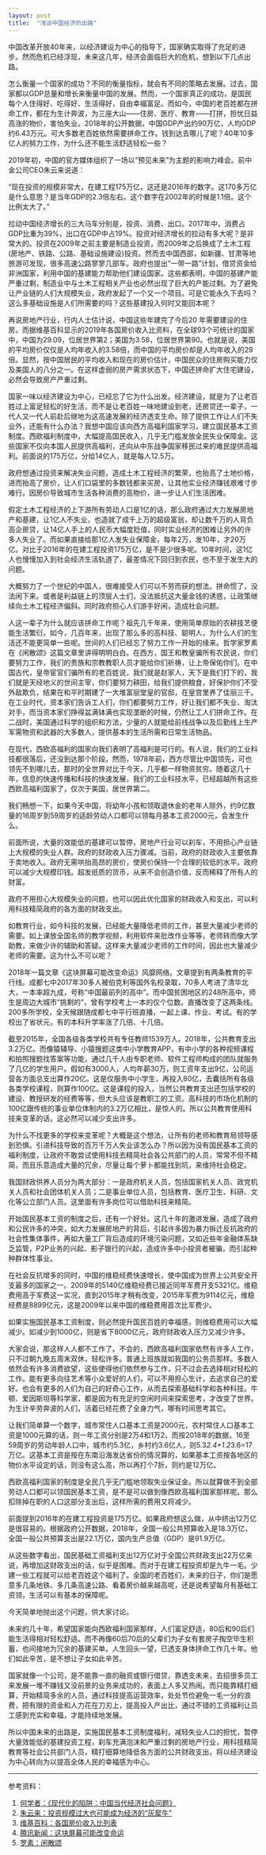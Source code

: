 ```yaml
---
layout: post
title:  "浅谈中国经济的出路"
---
```


​中国改革开放40年来，以经济建设为中心的指导下，国家确实取得了充足的进步。然而危机已经浮现，未来这几年，经济会面临巨大的危机，想到以下几点出路。
 
怎么衡量一个国家的成功？不同的衡量指标，就会有不同的策略去发展。过去，国家都以GDP总量和增长来衡量中国的发展。然而，一个国家真正的成功，是国民每个人住得好、吃得好、生活得好，自由幸福富足。而如今，中国的老百姓都在拼命工作，都在为生计奔波，为三座大山——住房、医疗、教育——打拼，担忧日益高涨的物价，害怕失业。2018年的公开数据，中国GDP产出约90万亿，人均GDP 约6.43万元。可大多数老百姓依然需要拼命工作。钱到达去哪儿了呢？40年10多亿人的努力工作，为什么还不能生活舒适轻松一些？
 
2019年初，中国的官方媒体组织了一场以“预见未来”为主题的影响力峰会。前中金公司CEO朱云来说道：
 
“现在投资的规模非常大，在建工程175万亿，这还是2016年的数字。这170多万亿是什么意思？是当年GDP的2.3倍左右。这个数字在2002年的时候是1.1倍。这个比例太大了。”

拉动中国经济增长的三大马车分别是，投资、消费、出口。2017年中，消费占GDP比重为39%，出口在GDP中占19%。投资对经济增长的拉动有多大呢？是非常大的。投资在2009年之前主要是制造业投资，而2009年之后换成了土木工程(房地产、铁路、公路、基础设施建设)投资。然而去中国西部，如新疆、甘肃等地旅游可发现，很多高速公路寥寥几部车。政府也提出“一带一路”计划，借贷资金给非洲国家，利用中国的基建能力帮助他们建设国家。这些都表明，中国的基建产能严重过剩，制造业中与土木工程相关产业也必然出现了巨大的产能过剩。为了避免让产业链的人们大规模失业，政府发起了一个又一个项目。可是它能永久下去吗？这么多基础设施是人们所需要的吗？这些基建投入何时又能回本呢？

再说房地产行业，行内人士估计说，中国这些年建完了今后20 年需要建设的住房。而据维基百科显示的2019年各国房价收入比资料，在全球93个可统计的国家中，中国为29.09，位居世界第2；美国为3.58，位居世界第90。也就是说，美国的平均房价仅仅是人均年收入的3.58倍，而中国的平均房价却是人均年收入的29倍。显然，按中国居民的平均收入和现在的房价估计，中国民众的住房购买能力仅及美国人的八分之一。在这样虚弱的房产需求状态下，中国还拼命扩大住宅建设，必然会导致房产严重过剩。

国家一味以经济建设为中心，已经忘了它为什么出发。经济建设，就是为了让老百姓过上富足轻松的好生活，而不是让老百姓一味地建设到老，还房贷还一辈子，一代人又一代人前赴后继地为这高速发展的经济透支生命。除了提供工作让人们不失业外，还能有什么办法？我想中国应该向西方高福利国家学习，建立国民基本工资制度。西欧福利制度中，大幅提高国民收入，几乎无门槛发放全民失业保障金。这些国家不仅向本国人民提供高福利，还向从中东战争国家移民过来的难民提供高福利。前面说的175万亿，分给14亿人，就是每人12.5万。

政府想通过投资来解决失业问题，造成土木工程经济的繁荣，也抬高了土地价格，进而抬高了房价，让人们口袋里的多数钱都来买房，让其他实业经济赚钱艰难寸步难行。因房价导致城市生活各种消费的高物价，进一步让人们生活困难。

假定土木工程经济的上下游所有劳动人口是1亿的话，那么政府通过大力发展房地产和基建，让1亿人不失业，也造就了成千上万的超级富翁，却让数千万的人背负高企房贷，让14亿人手上的人民币大幅度贬值，同时实业经济的困难让另外的许多人失业了。而如果直接给那1亿人发失业保障金，每年2万，发10年，才20万亿。对比于2016年的在建工程投资175万亿，是不是少很多呢。10年时间，这1亿人也慢慢加入到社会经济生活轨道了，最差情况下回归到农民，也不至于发生大的问题。

大概努力了一个世纪的中国人，很难接受人们可以不劳而获的想法。拼命惯了，没法闲下来。或者是利益链上的顶层人士们，没法抵抗这大量金钱的诱惑，让政策继续向土木工程经济偏斜。同时政府担心人们游手好闲，造成社会问题。
 
人这一辈子为什么就应该拼命工作呢？祖先几千年来，使用简单原始的农耕技艺便能生活繁衍。如今，几百年来，出现了那么多的高科技、聪明人，为什么人们的生活还不能更简单一些呢。世间的人们已经忘了努力工作一开始的缘来。哲学家罗素在《闲散颂》这篇文章里讲得明明白白。在西方，国王和教皇骗所有农民说，你们要努力工作，我们的贵族和宗教教职人员才能给你们祈祷，让上帝保佑你们。在中国古代，皇帝宦官们骗所有的老百姓说，我们就是赵家人，天下是我们打下的，我们就是天经地义的世间主宰，你们要努力耕田，给我们提供粮食，好保护你们不受外敌欺负，结果在和平时期建了一大堆富丽堂皇的官邸，在皇宫里养了佳丽三千。在工业时代，资本家们告诉工人们，你们都要努力工作，好让我们都不失业、淘汰对手，而当资本家们挣得盆满钵满也实现垄断的时候，仍然让工人们拼命工作。在二战时，美国通过科学的组织和方法，少量的人就能给前线战争以及后勤线上生产军需物资和武器的大多数人，提供基本的生活所需和日常生活物品。

在现代，西欧高福利的国家向我们表明了高福利是可行的。有人说，我们的工业科技都很落后，还没到达那个阶段。然而，1978年前，西方尽管比中国领先，可也领先不到哪儿去，那时的全世界对比于今天，几乎都一样物资贫穷。随着这几十年，信息的快速传播和科技的快速发展，我们的工业科技水平，已经超越所有这些西欧高福利国家了，仅次于美国，居世界第二。
 
我们畅想一下，如果今天中国，将幼年小孩和领取退休金的老年人除外，约9亿数量的16周岁到59周岁的适龄劳动人口都可以领每月基本工资2000元，会发生什么。
 
前面所说，大量的效能低的基建可以暂停，房地产行业可以刹车，不用担心产业链上大规模的失业人群。政府的财政收入压力骤减。当前，政府的财政收入主要依靠于卖地收入。政府无需哄抬高昂的房价，使房价保持一个合理的较低的水平。政府可以减少大规模印钱。超发纸质的货币，从来不会创造价值，反而稀释了所有人的财富。
 
政府不用担心大规模失业的问题，也可以因此优化国家的财政收入和支出，可以利用科技精简政府的各方面的财政支出。
 
如教育行业，如今科技的发展，已经能大量降低老师的工作，甚至大量减少老师的需要。如上课放全国名师的教学视频，利用软件来批改作业等等，老师转而像大学助教，来做少许的辅助和答疑。这样来大量减少老师的工作时间，因此也大量减少老师的需要。这为什么不可以呢？
 
2018年一篇文章《这块屏幕可能改变命运》风靡网络。文章提到有两条教育的平行线。成都七中2017年30多人被伯克利等国外名校录取，70多人考进了清华北大，一本率超九成，号称“中国最前列的高中”。而中国贫困地区的248所高中，师生是周边大城市“挑剩的”，曾有学校考上一本的仅个位数。直播改变了这两条线。200多所学校，全天候跟随成都七中平行班直播，一起上课、作业、考试。有的学校出了省状元，有的本科升学率涨了几倍、十几倍。

截至2015年，全国各级各类学校共有专任教师1539万人。2018年，公共教育支出3.2万亿。而像猿辅导、小猿搜题这类中小学教育APP，有中小学的各种视频课程和拍照搜题找答案等功能，通过几千人由专职老师、软件工程师构成的团队就服务了几亿的学生用户。假如有3000人，人均年薪30万，则工资年支出9亿，公司运营各方面总支出算作20亿。这是仅服务中小学生，再投入80亿，去囊括所有各级各类学校课程，则算作100亿。这是课程的投入，当然公共教育支出还包括学校的建设、教授研发的经费等等，但大头应该是教职工的工资。高科技的市场化机制的100亿跟传统的事业单位体制内的3.2万亿相比，是惊人的。所以公共教育使用科技来变革的话，这必然可以减少支出许多。
 
为什么不找更多的学校来变革呢？大概是这个想法，让所有的老师和教育局领导感到恐惧。引进科技导致的百万千万人失业该怎么办？所以因为没有国民基本工资的福利制度，让政府不敢尝试使用科技去精简社会各公共部门的人员，常常不但不精简，而且乐意造成大量的冗余，尽量让每个萝卜都能找到坑，来维持社会稳定。
 
我国财政供养人员分为两大部分：一是政府机关人员，包括国家机关人员、政党机关人员和社会团体机关人员；二是事业单位人员，包括教育、医疗卫生、科研、文化等公立部门人员。这里面有许多岗位可以借助科技来精简。
 
开始国民基本工资的制度之后，还有一个好处。这几十年的激进发展，造成了政府和公民许多的冲突，如大力发展房地产的背后，引起许多因为暴力拆迁反抗政府的社会性集体事件，再如大量工厂背后造成的环境污染问题，又如近些年金融体系缺乏监管，P2P业务的兴起、影子银行的兴起，造成许多中小投资者被骗，而引起种种群体性事业。

在社会反抗增多的同时，中国的维稳经费快速增长，使中国成为世界上公共安全开支最多的国家之一。2009年的5140亿维稳经费已接近同年军费开支5321亿。维稳费用高于军费这一实况，直到2015年才稍有改变，2015年军费为9114亿元，维稳经费是8899亿元，这是2009年以来中国的维稳费用首次比军费少。
 
如果实施国民基本工资制度，则必然提升国民百姓的幸福感，则维稳费用可以大幅减少。如减少到1000亿，则是省下8000亿元，政府财政收入压力又减少许多。
 
大家会说，那这样人人都不工作了。不会的，西欧高福利国家依然有许多人工作，只不过朝九晚五周末双休，轻松许多。普通上班族就如我国的公务员那样。多数人依然会有许多消费欲望，这些使得他们依然参与工作，只不过会去选择相对轻松的工作。能有更多向往艺术等小众爱好的人们，可以不用担心生计，去追求自己的爱好。也会有更多的人们为自己的好奇心工作，从而去探索基础科学和各种科技。牛顿、爱因斯坦等科学家，都是因为有充足的空闲时间来探索思考，才改变了世界。为生计辛劳奔波的人们，活着已经花费了全身力气，哪有时间思考其它。
 
让我们简单算一个数字，城市常住人口基本工资是2000元，农村常住人口基本工资是1000元算的话，则一年工资分别是2万4和1万2，而按2018年的数据，16至59周岁的劳动年龄人口中，城市约5.3亿，乡村约3.6亿人，则5.3*2.4+1.2*3.6=17万亿。这基本工资是按在东南沿海发达省份的情况算的，如果基本工资按各地区的物价水平设定的话，则没有这么高，所以再打个7折，则约是12万亿。

西欧高福利国家的制度是全民几乎无门槛地领取失业保证金。所以就算做不到全部劳动人口都可以领国民基本工资，是不是可以做到像西欧高福利国家那样呢。那么扣除掉在职的人口这部分支出后，这样所需的费用又将减少。
 
前面提到2016年的在建工程投资是175万亿。如果政府想这么做，从中挤出12万亿是很容易的。根据政府公开数据，2018年，全国一般公共预算收入是18.3万亿，全国一般公共预算支出是22.1万亿，国内生产总值（GDP）是91.9万亿。
 
从这些数字看出，国民基础工资福利支出12万亿对于全国公共财政支出22万亿来说，再增加这财政支出的话，似乎是困难。而对于在建工程投资却是九牛一毛。少建一些工程就可以给老百姓这个福利了。全国的老百姓们，未来的日子，你们是愿意多几条地铁、多几条高速公路、看着房价越来越高呢，还是说希望每月有基础工资领，生活可以有基本的保障呢。
 
今天简单地抛出这个问题，供大家讨论。

未来的几十年，希望国家能向西欧福利国家那样，人们富足舒适，80后和90后们能生活得相对轻松舒适。而不再像60后70后的父辈们为子女有套房子掏空毕生积蓄，也间接地为冗余的基建买单。人生回头一望，已透支身体拼命工作几十年。他们如此辛苦，是不想让子女如此辛苦。 

国家就像一个公司，是不能靠一直的融资或银行借贷，靠透支未来，去招很多员工来发展一堆不赚钱又没前景的业务来成功的，表面上人多又热闹。而只能靠精打细算，开始精简多余的人员，通过科技提高运营效率，处处节俭避免一毛一分的浪费，把有限的资金和人力花在刀刃上，提高投入产出比，通过不错的工资福利让员工感到充实和幸福，才能持续地发展。
 
所以中国未来的出路是，实施国民基本工资制度福利，减轻失业人口的担忧，暂停大量效能低的基建投资工程，刹车充满泡沫和严重过剩的房地产行业，用科技精简教育等社会公共部门人员，精打细算地降低各方面的公共财政支出，将以经济建设为中心转向为以提高全体人民的幸福感为中心。

***

参考资料：

1. [何学者：《现代化的陷阱：中国当代经济社会问题》](https://baike.sogou.com/v7661434.htm)
2. [朱云来：投资规模过大也可能成为经济的“灰犀牛”](https://www.thepaper.cn/newsDetail_forward_2820223)
3. [维基百科：各国房价收入比列表](https://zh.wikipedia.org/wiki/各国房价收入比列表)
4. [腾讯新闻：这块屏幕可能改变命运](https://new.qq.com/omn/20181226/20181226A0MZLG.html)
5. [罗素：闲散颂](https://wenku.baidu.com/view/ba2e091952ea551810a68742.html)